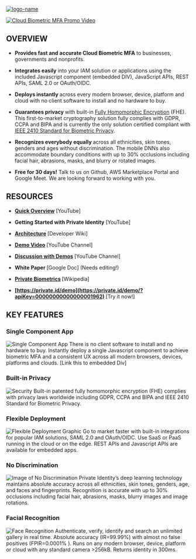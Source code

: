 [![logo-name](https://github.com/openinfer/PrivateIdentity/blob/master/images/CBMFA%20White%20Space%20on%20Right.png)](https://www.private.id/)

[![Cloud Biometric MFA Promo Video](https://https://github.com/openinfer/PrivateIdentity/blob/master/images/CBMFA%20Overview%20Video%20Img2.png)](https://www.youtube.com/watch?v=G33UR87I81E&feature=youtu.be "Short Video Introduction")

## OVERVIEW
* <b>Provides fast and accurate Cloud Biometric MFA</b> to businesses, governments and nonprofits.

* <b>Integrates easily</b> into your IAM solution or applications using the included Javascript component (embedded DIV), JavaScript APIs, REST APIs, SAML 2.0 or OAuth/OIDC.

* <b>Deploys instantly </b>across every modern browser, device, platform and cloud with no client software to install and no hardware to buy.

* <b>Guarantees privacy </b>with built-in [Fully Homomorphic Encryption](https://en.wikipedia.org/wiki/Private_biometrics) (FHE). This first-to-market cryptography solution fully complies with GDPR, CCPA and BIPA and is currently the only solution certified compliant with [IEEE 2410 Standard for Biometric Privacy](https://github.com/openinfer/PrivateIdentity/wiki/IEEE-2410-STANDARD-FOR-BIOMETRIC-PRIVACY-%5BDRAFT%5D).

* <b>Recognizes everybody equally </b>across all ethnicities, skin tones, genders and ages without discrimination. The mobile DNNs also accommodate boundary conditions with up to 30% occlusions including facial hair, abrasions, masks, and blurry or rotated images.

* <b>Free for 30 days!</b> Talk to us on Github, AWS Marketplace Portal and Google Meet. We are looking forward to working with you.

## RESOURCES

* <b>[Quick Overview](https://youtu.be/G33UR87I81E)</b> [YouTube] 

* <b>Getting Started with Private Identity</b> [YouTube]

* <b>[Architecture](https://github.com/openinfer/PrivateIdentity/wiki#basic-architecture) </b>[Developer Wiki]

* <b>[Demo Video](https://youtu.be/6x0b5FckhIA) </b>[YouTube Channel]

* <b>[Discussion with Demos](https://youtu.be/Zn-pNJ0svJg) </b>[YouTube Channel]

* <b>White Paper </b> [Google Doc]  (Needs editing!)

* <b>[Private Biometrics](https://en.wikipedia.org/wiki/Private_biometrics) </b>[Wikipedia]

* <b>[https://private.id/demo](https://private.id/demo/?apiKey=00000000000000001962) </b> [Try it now!]

## KEY FEATURES
### Single Component App
![Single Component App](https://github.com/openinfer/PrivateIdentity/blob/master/images/tensorflow.png)
There is no client software to install and no hardware to buy. Instantly deploy a single Javascript component to achieve biometric MFA and a consistent UX across all modern browsers, devices, platforms and clouds. [Link this to embedded Div]

### Built-in Privacy
![Security](https://github.com/openinfer/PrivateIdentity/blob/master/images/illustration-data-security-system-isometric-3d-illustration_100333-68.jpg)
Built-in patented fully homomorphic encryption (FHE) complies with privacy laws worldwide including GDPR, CCPA and BIPA and IEEE 2410 Standard for Biometric Privacy.

### Flexible Deployment
![Flexible Deployment Graphic](https://github.com/openinfer/PrivateIdentity/blob/master/images/18907.jpg)
Go to market faster with built-in integrations for popular IAM solutions, SAML 2.0 and OAuth/OIDC. Use SaaS or PaaS running in the cloud or on the edge. REST APIs and Javascript APIs are available for embedded apps.

### No Discrimination
![Image of No Discrimination](https://github.com/openinfer/PrivateIdentity/blob/master/images/image%20no%20descrimination.JPG)
Private Identity’s deep learning technology maintains absolute accuracy across all ethnicities, skin tones, genders, age, and faces and fingerprints. Recognition is accurate with up to 30% occlusions including facial hair, abrasions, masks, blurry images and image rotations. 

### Facial Recognition 
![Face Recognition ](https://github.com/openinfer/PrivateIdentity/blob/master/images/facial-recognition-img2.jpg)
Authenticate, verify, identify and search an unlimited gallery in real time. Absolute accuracy (IR=99.99%) with almost no false positives (FPIR=0.0001% ). Runs on any modern browser, device, platform or cloud with any standard camera >256kB. Returns identity in 300ms.


